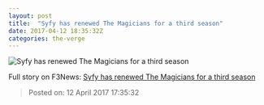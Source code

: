 ```yaml
---
layout: post
title:  "Syfy has renewed The Magicians for a third season"
date: 2017-04-12 18:35:32Z
categories: the-verge
---
```


![Syfy has renewed The Magicians for a third season](https://cdn0.vox-cdn.com/thumbor/kk4iDwD4-Xatx4QkfX9A6Pwogr8=/0x92:1024x668/1600x900/cdn0.vox-cdn.com/uploads/chorus_image/image/54219389/rs_1024x759_170123074146_1024.Magicians_JR_012317.0.jpg)



Full story on F3News: [Syfy has renewed The Magicians for a third season](http://www.f3nws.com/n/NsaCjC)

> Posted on: 12 April 2017 17:35:32
